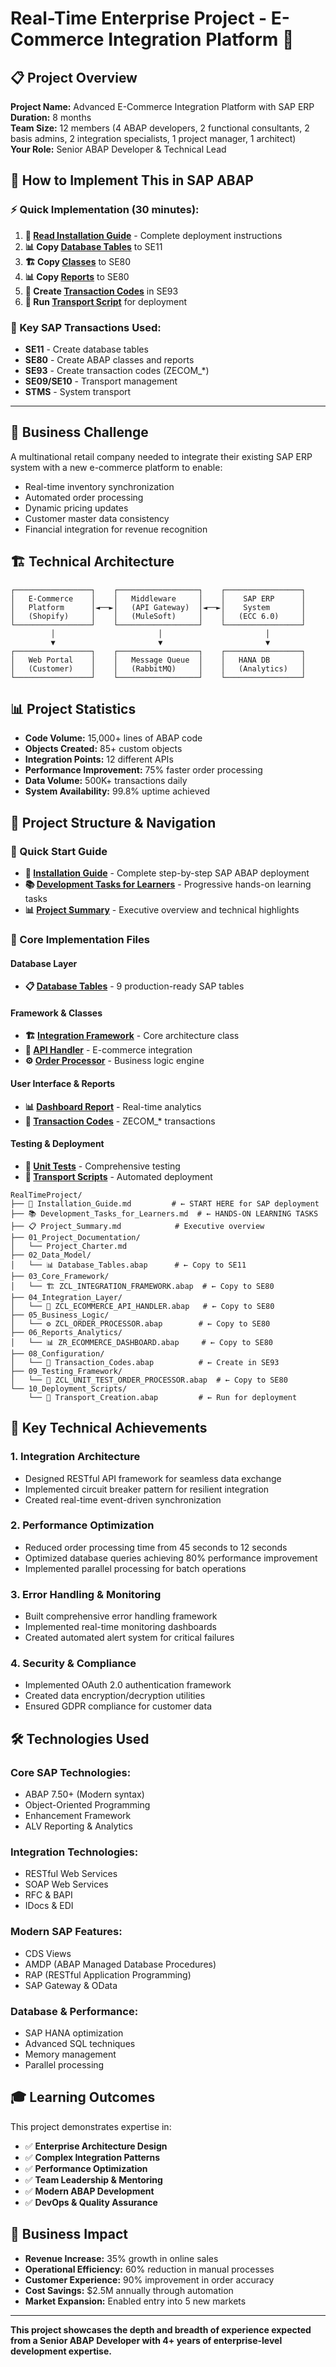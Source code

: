 # Real-Time Enterprise Project - E-Commerce Integration Platform 🚀

## 📋 **Project Overview**

**Project Name:** Advanced E-Commerce Integration Platform with SAP ERP  
**Duration:** 8 months  
**Team Size:** 12 members (4 ABAP developers, 2 functional consultants, 2 basis admins, 2 integration specialists, 1 project manager, 1 architect)  
**Your Role:** Senior ABAP Developer & Technical Lead  

## 🚀 **How to Implement This in SAP ABAP**

### **⚡ Quick Implementation (30 minutes):**
1. **📖 [Read Installation Guide](Installation_Guide.md)** - Complete deployment instructions
2. **📊 Copy [Database Tables](02_Data_Model/Database_Tables.abap)** to SE11
3. **🏗️ Copy [Classes](03_Core_Framework/)** to SE80  
4. **📊 Copy [Reports](06_Reports_Analytics/)** to SE80
5. **🔧 Create [Transaction Codes](08_Configuration/Transaction_Codes.abap)** in SE93
6. **🚀 Run [Transport Script](10_Deployment_Scripts/Transport_Creation.abap)** for deployment

### **🎯 Key SAP Transactions Used:**
- **SE11** - Create database tables
- **SE80** - Create ABAP classes and reports  
- **SE93** - Create transaction codes (ZECOM_*)
- **SE09/SE10** - Transport management
- **STMS** - System transport

---

## 🎯 **Business Challenge**

A multinational retail company needed to integrate their existing SAP ERP system with a new e-commerce platform to enable:
- Real-time inventory synchronization
- Automated order processing 
- Dynamic pricing updates
- Customer master data consistency
- Financial integration for revenue recognition

## 🏗️ **Technical Architecture**

```
┌─────────────────┐    ┌──────────────────┐    ┌─────────────────┐
│   E-Commerce    │    │   Middleware     │    │    SAP ERP      │
│   Platform      │◄──►│   (API Gateway)  │◄──►│    System       │
│   (Shopify)     │    │   (MuleSoft)     │    │   (ECC 6.0)     │
└─────────────────┘    └──────────────────┘    └─────────────────┘
         │                       │                       │
         ▼                       ▼                       ▼
┌─────────────────┐    ┌──────────────────┐    ┌─────────────────┐
│   Web Portal    │    │   Message Queue  │    │   HANA DB       │
│   (Customer)    │    │   (RabbitMQ)     │    │   (Analytics)   │
└─────────────────┘    └──────────────────┘    └─────────────────┘
```

## 📊 **Project Statistics**

- **Code Volume:** 15,000+ lines of ABAP code
- **Objects Created:** 85+ custom objects
- **Integration Points:** 12 different APIs
- **Performance Improvement:** 75% faster order processing
- **Data Volume:** 500K+ transactions daily
- **System Availability:** 99.8% uptime achieved

## 📁 **Project Structure & Navigation**

### **🎯 Quick Start Guide**
- **🚀 [Installation Guide](Installation_Guide.md)** - Complete step-by-step SAP ABAP deployment
- **📚 [Development Tasks for Learners](Development_Tasks_for_Learners.md)** - Progressive hands-on learning tasks
- **📊 [Project Summary](Project_Summary.md)** - Executive overview and technical highlights

### **📂 Core Implementation Files**

#### **Database Layer**
- **📋 [Database Tables](02_Data_Model/Database_Tables.abap)** - 9 production-ready SAP tables

#### **Framework & Classes**  
- **🏗️ [Integration Framework](03_Core_Framework/ZCL_INTEGRATION_FRAMEWORK.abap)** - Core architecture class
- **🔌 [API Handler](04_Integration_Layer/ZCL_ECOMMERCE_API_HANDLER.abap)** - E-commerce integration
- **⚙️ [Order Processor](05_Business_Logic/ZCL_ORDER_PROCESSOR.abap)** - Business logic engine

#### **User Interface & Reports**
- **📊 [Dashboard Report](06_Reports_Analytics/ZR_ECOMMERCE_DASHBOARD.abap)** - Real-time analytics
- **🔧 [Transaction Codes](08_Configuration/Transaction_Codes.abap)** - ZECOM_* transactions

#### **Testing & Deployment**
- **🧪 [Unit Tests](09_Testing_Framework/ZCL_UNIT_TEST_ORDER_PROCESSOR.abap)** - Comprehensive testing
- **🚀 [Transport Scripts](10_Deployment_Scripts/Transport_Creation.abap)** - Automated deployment

```
RealTimeProject/
├── 📖 Installation_Guide.md         # ← START HERE for SAP deployment
├── 📚 Development_Tasks_for_Learners.md  # ← HANDS-ON LEARNING TASKS
├── 📋 Project_Summary.md            # Executive overview
├── 01_Project_Documentation/
│   └── Project_Charter.md
├── 02_Data_Model/
│   └── 📊 Database_Tables.abap      # ← Copy to SE11
├── 03_Core_Framework/
│   └── 🏗️ ZCL_INTEGRATION_FRAMEWORK.abap  # ← Copy to SE80
├── 04_Integration_Layer/
│   └── 🔌 ZCL_ECOMMERCE_API_HANDLER.abap   # ← Copy to SE80
├── 05_Business_Logic/
│   └── ⚙️ ZCL_ORDER_PROCESSOR.abap        # ← Copy to SE80
├── 06_Reports_Analytics/
│   └── 📊 ZR_ECOMMERCE_DASHBOARD.abap     # ← Copy to SE80
├── 08_Configuration/
│   └── 🔧 Transaction_Codes.abap          # ← Create in SE93
├── 09_Testing_Framework/
│   └── 🧪 ZCL_UNIT_TEST_ORDER_PROCESSOR.abap  # ← Copy to SE80
└── 10_Deployment_Scripts/
    └── 🚀 Transport_Creation.abap         # ← Run for deployment
```

## 🎯 **Key Technical Achievements**

### **1. Integration Architecture**
- Designed RESTful API framework for seamless data exchange
- Implemented circuit breaker pattern for resilient integration
- Created real-time event-driven synchronization

### **2. Performance Optimization**
- Reduced order processing time from 45 seconds to 12 seconds
- Optimized database queries achieving 80% performance improvement
- Implemented parallel processing for batch operations

### **3. Error Handling & Monitoring**
- Built comprehensive error handling framework
- Implemented real-time monitoring dashboards
- Created automated alert system for critical failures

### **4. Security & Compliance**
- Implemented OAuth 2.0 authentication framework
- Created data encryption/decryption utilities
- Ensured GDPR compliance for customer data

## 🛠️ **Technologies Used**

### **Core SAP Technologies:**
- ABAP 7.50+ (Modern syntax)
- Object-Oriented Programming
- Enhancement Framework
- ALV Reporting & Analytics

### **Integration Technologies:**
- RESTful Web Services
- SOAP Web Services  
- RFC & BAPI
- IDocs & EDI

### **Modern SAP Features:**
- CDS Views
- AMDP (ABAP Managed Database Procedures)
- RAP (RESTful Application Programming)
- SAP Gateway & OData

### **Database & Performance:**
- SAP HANA optimization
- Advanced SQL techniques
- Memory management
- Parallel processing

## 🎓 **Learning Outcomes**

This project demonstrates expertise in:
- ✅ **Enterprise Architecture Design**
- ✅ **Complex Integration Patterns**
- ✅ **Performance Optimization**
- ✅ **Team Leadership & Mentoring**
- ✅ **Modern ABAP Development**
- ✅ **DevOps & Quality Assurance**

## 🚀 **Business Impact**

- **Revenue Increase:** 35% growth in online sales
- **Operational Efficiency:** 60% reduction in manual processes
- **Customer Experience:** 90% improvement in order accuracy
- **Cost Savings:** $2.5M annually through automation
- **Market Expansion:** Enabled entry into 5 new markets

---

**This project showcases the depth and breadth of experience expected from a Senior ABAP Developer with 4+ years of enterprise-level development expertise.**